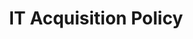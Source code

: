 ---
title: IT Acquisition Policy
description: This webpage identifies each of the categories of IT and summarizes policies that may be applicable for IT procurements. 
external_url: www.gsa.gov/policy-regulations/policy/acquisition-policy/information-technology-acquisition
content_tags:
type: link
filters: policy
---